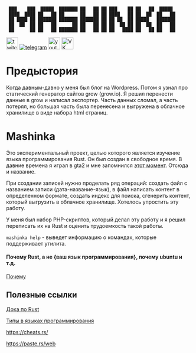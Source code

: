 ```
 ███    ███  █████  ███████ ██   ██ ██ ███    ██ ██   ██  █████  
 ████  ████ ██   ██ ██      ██   ██ ██ ████   ██ ██  ██  ██   ██
 ██ ████ ██ ███████ ███████ ███████ ██ ██ ██  ██ █████   ███████
 ██  ██  ██ ██   ██      ██ ██   ██ ██ ██  ██ ██ ██  ██  ██   ██
 ██      ██ ██   ██ ███████ ██   ██ ██ ██   ████ ██   ██ ██   ██
```                                                             
<a alt="twitch" href="twitch.tv/radiopapus"><img src="https://upload.wikimedia.org/wikipedia/commons/3/3a/Twitch_mit_Glitch.png" alt="twitch" height="32"/></a>
[![telegram](https://upload.wikimedia.org/wikipedia/commons/thumb/5/5a/Telegram_2019_simple_logo.svg/32px-Telegram_2019_simple_logo.svg.png)](https://t.me/radiopapus)
<a alt="youtube" href="https://www.youtube.com/@radiopapus"><img src="https://upload.wikimedia.org/wikipedia/commons/9/98/YouTube_Play_Button_Free.png" alt="youtube" height="32"/></a>
<a alt="VK" href="https://vk.com/radiopapus"><img src="https://upload.wikimedia.org/wikipedia/commons/4/47/V_Kontakte_Russian_V.png" alt="VK" height="32"/></a>

# Предыстория
Когда давным-давно у меня был блог на Wordpress. Потом я узнал про статический генератор
сайтов grow (grow.io). Я решил перенести данные в grow и написал экспортер. Часть данных сломал, а часть потерял, 
но большая часть была перенесена и выгружена в облачное хранилище в виде набора html страниц.
  
# Mashinka

Это экспериментальный проект, целью которого является изучение языка программирования Rust.
Он был создан в свободное время. В давние времена я играл в gta2 и мне запомнился [этот момент](https://www.youtube.com/watch?v=poTdkwoPxiI). 
Отсюда и название.

При создании записей нужно проделать ряд операций: создать файл с названием записи
(дата-название-язык), в файл написать контент в определенном формате, создать индекс для поиска,
сгенерить контент, который выгрузить в облачное хранилище. Хотелось упростить эту работу.

У меня был набор PHP-скриптов, который делал эту работу и я решил переписать их на Rust и оценить трудоемкость 
такой работы.

```mashinka help``` - выведет информацию о командах, которые поддерживает
утилита.

#### Почему Rust, а не {ваш язык программирования}, почему ubuntu и т.д.
[Почему](https://www.youtube.com/watch?v=vC3jnJy_Ids&t=59s)

## Полезные ссылки
[Дока по Rust](https://doc.rust-lang.org/book/)

[Типы в языках программирования](http://prog.tversu.ru/library/tapl.pdf)

https://cheats.rs/

https://paste.rs/web
